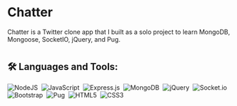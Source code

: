 # Chatter

Chatter is a Twitter clone app that I built as a solo project to learn MongoDB, Mongoose, SocketIO, jQuery, and Pug.

#

## 🛠️ Languages and Tools:

![NodeJS](https://img.shields.io/badge/node.js-6DA55F?style=for-the-badge&logo=node.js&logoColor=white)&nbsp;
![JavaScript](https://img.shields.io/badge/JavaScript-F7DF1E?logo=javascript&logoColor=black&style=for-the-badge)&nbsp;
![Express.js](https://img.shields.io/badge/express.js-%23404d59.svg?style=for-the-badge&logo=express&logoColor=%2361DAFB)&nbsp;
![MongoDB](https://img.shields.io/badge/MongoDB-47A248?logo=mongodb&logoColor=white&style=for-the-badge)&nbsp;
![jQuery](https://img.shields.io/badge/jquery-%230769AD.svg?style=for-the-badge&logo=jquery&logoColor=white)&nbsp;
![Socket.io](https://img.shields.io/badge/Socket.io-black?style=for-the-badge&logo=socket.io&badgeColor=010101)&nbsp;
![Bootstrap](https://img.shields.io/badge/bootstrap-%238511FA.svg?style=for-the-badge&logo=bootstrap&logoColor=white)&nbsp;
![Pug](https://img.shields.io/badge/Pug-FFF?style=for-the-badge&logo=pug&logoColor=A86454)&nbsp;
![HTML5](https://img.shields.io/badge/html5-%23E34F26.svg?style=for-the-badge&logo=html5&logoColor=white)&nbsp;
![CSS3](https://img.shields.io/badge/css3-%231572B6.svg?style=for-the-badge&logo=css3&logoColor=white)&nbsp;
